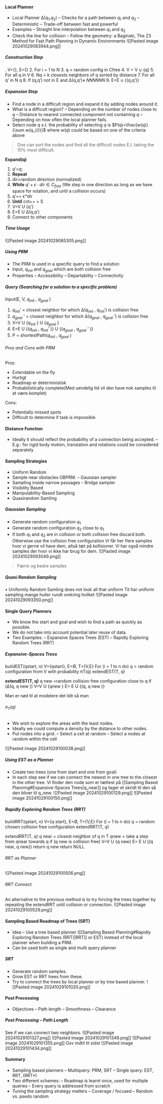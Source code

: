 
#### Local Planner
* Local Planner ∆($q_{1}$,$q_{2}$)
	– Checks for a path between $q_{1}$ and $q_{2}$
	– Deterministic
	– Trade-off between fast and powerful
* Examples
	– Straight line interpolation between $q_{1}$ and $q_{2}$
* Check the line for collision
	– Follow the geometry:
		a Baginski, The Z3 Method for Fast Path Planning in Dynamic Environments
![[Pasted image 20241029083944.png]]

##### Construction Step
. V={}, E={}
2. For i = 1 to N
3. q = random config in Cfree
4. V = V ∪ {q}
5. For all q in V
6. Nq = k closests neighbors of q sorted by distance
7. For all q’ in N q
8. If (q,q’) not in E and Δ(q,q’)≠ 𝑁𝑁𝑁𝑁𝑁𝑁
9. E=E ∪ {(q,q’)}

##### Expansion Step
* Find a node in a difficult region and expand it by adding nodes around it.
* What is a difficult region?
	– Depending on the number of nodes close to $q$
	– Distance to nearest connected component not containing $q$
	– Depending on how often the local planner fails.
* Select node q s.t. the probability of selecting $q$ is
$P(q)=\frac{w(q)}{\sum w(q_{i})}$ where $w(q)$ could be based on one of the criteria above

> One can sort the nodes and find all the difficult nodes E.I. taking the $10\%$ most difficult.

**Expand(q)**
1. $q'$=$q$;
2. **Repeat**
3. dir=random direction (normalized)
4. **While** $q'+\epsilon \cdot dir \in C_{free}$ (We step in one direction as long as we have space for rotation, and until a collision occurs)
5. q’+= ε*dir
6. **Until** cnt++ = S
7. V=V U {q’}
8. E=E U Δ(q,q’)
9. Connect to other components

##### Time Usage
![[Pasted image 20241029085305.png]]

##### Using PRM
* The PRM is used in a specific query to find a solution
* Input, $q_{init}$ and $q_{goal}$ which are both collision free
* Properties
	– Accessibility
	– Departability
	– Connectivity

##### Query (Searching for a solution to a specific problem)
Input(E, V, $q_{init}$ , $q_{goal}$ )
1. $q_{init}'$ = closest neighbor for which Δ($q_{init}$ , $q_{init}'$) is collision free
2. $q_{goal}$ ’ = closest neighbor for which Δ($q_{goal}$ ,  $q_{goal}$ ’) is collision free
3. V=V U {$q_{init}$ } U {$q_{goal}$ }
4. E=E U {($q_{init}$ , $q_{init}'$  )} U {($q_{goal}$ , $q_{goal}$ ’ )}
5. P = shortestPath($q_{init}$ , $q_{goal}$ )

###### Pros and Cons with PRM
Pros:
* Extendable on the fly
* Hurtigt
* Roadmap er deterministisk
* Probabilistically complete(Med uendelig tid vil den have nok samples til at være komplet)

Cons:
* Potentially missed spots
* Difficult to determine if task is impossible

#### Distance Function
* Ideally it should reflect the probability of a connection being accepted.
	– E.g.: for rigid body motion, translation and rotations could be considered separately 

#### Sampling Strategies
* Uniform Random
* Sample near obstacles OBPRM.
	– Gaussian sampler
* Sampling inside narrow passages
	– Bridge sampler
* Visibility Based
* Manipulability-Based Sampling
* Quasirandom Samling

##### Gaussian Sampling
* Generate random configuration $q_{1}$
* Generate random configuration $q_{2}$ close to $q_{1}$
* If both $q_{1}$ and $q_{2}$ are in collision or both collision free discard both. Otherwise use the collision free configuration
Vi får her flere samples hvor vi gerne vil have dem, altså tæt på kollisioner. Vi har også mindre samples der hvor vi ikke har brug for dem.
![[Pasted image 20241029093049.png]]
> Færre og bedre samples

##### Quasi Random Sampling
• Uniformly Random Samling does not look all that
uniform
Tit har uniform sampling mange huller rundt omkring hvilket 
![[Pasted image 20241029093350.png]]

#### Single Query Planners
* We know the start and goal and wish to find a path as quickly as possible.
* We do not take into account potential later reuse of data.
* Two Examples:
	– Expansive Spaces Trees (EST)
	– Rapidly Exploring Random Trees (RRT)



##### Expansive-Spaces Trees
buildEST(qstart, n)
V={qstart}, E=Ø, T={V,E}
For (i = 1 to n do)
	q = random configuration from V with probability πT(q)
	extendEST(T, q)

**extendEST(T, q)**
q new =random collision free configuration close to q
if (Δ(q, q new ))
	V=V U {qnew }
	E= E U {(q, q new )}

Man er nød til at modelere det lidt så man 

###### $\pi_{T}(q)$
* We wish to explore the areas with the least nodes.
* Ideally we could compute a density by the distance to other nodes.
* Put nodes into a grid.
	– Select a cell at random
	– Select a nodes at random within the cell

![[Pasted image 20241029100038.png]]

##### Using EST as a Planner
* Create two trees (one from start and one from goal)
* In each step see if we can connect the newest in one tree to the closest in the other tree.
Vi finder den node som er tættest på [[Sampling Based Planning#Expansive-Spaces Trees|q_near]] og tager et skridt til den så den bliver til q_new.
![[Pasted image 20241029100129.png]]
![[Pasted image 20241029100150.png]]

##### Rapidly Exploring Random Trees (RRT)
buildRRT(qstart, n)
V={q start}, E=Ø, T={V,E}
For (i = 1 to n do)
	q = random chosen collision free configuration
	extendRRT(T, q)

extendRRT(T, q)
q near = closest neighbor of q in T
qnew = take a step from qnear towards q
if (q new is collision free)
	V=V U {q new}
	E= E U {(q near, q new)}
	return q new
return NULL

###### RRT as Planner
![[Pasted image 20241029100506.png]]

###### RRT Connect
An alternative to the previous method is to try forcing the
trees together by repeating the extendRRT until collision or
connection.
![[Pasted image 20241029100529.png]]

#### Sampling Based Roadmap of Trees (SRT)
* Idea
	– Use a tree based planner ([[Sampling Based Planning#Rapidly Exploring Random Trees (RRT)|RRT]] or EST) instead of the local planner when building a PRM.
* Can be used both as single and multi query planner

##### SRT
* Generate random samples.
* Grow EST or RRT trees from these.
* Try to connect the trees by local planner or by tree based planner.
![[Pasted image 20241029101020.png]]


#### Post Processing
* Objectives
	– Path length
	– Smoothness
	– Clearance


##### Post Processing – Path Length
See if we can connect two neighbors.
![[Pasted image 20241029101327.png]]
![[Pasted image 20241029101349.png]]
![[Pasted image 20241029101355.png]]
Osv indtil til sidst
![[Pasted image 20241029101434.png]]

#### Summary
* Sampling based planners
	– Multiquery: PRM, SRT
	– Single query: EST, RRT, (RRT*)
* Two different schemes:
	– Roadmap is learnt once, used for multiple queries
	– Every query is addressed from scratch
* Tuning the sampling strategy matters
	– Coverage / focused
	– Random vs. psedo random


